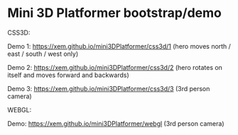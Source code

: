 Mini 3D Platformer bootstrap/demo
===

CSS3D:

Demo 1: https://xem.github.io/mini3DPlatformer/css3d/1 (hero moves north / east / south / west only)

Demo 2: https://xem.github.io/mini3DPlatformer/css3d/2 (hero rotates on itself and moves forward and backwards)

Demo 3: https://xem.github.io/mini3DPlatformer/css3d/3 (3rd person camera)


WEBGL:

Demo:  https://xem.github.io/mini3DPlatformer/webgl (3rd person camera)